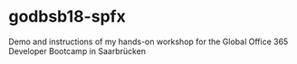 # godbsb18-spfx
Demo and instructions of my hands-on workshop for the Global Office 365 Developer Bootcamp in Saarbrücken
